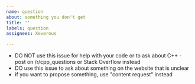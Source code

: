 ```yaml
---
name: question
about: something you don't get
title: ''
labels: question
assignees: Xeverous

---
```


- DO NOT use this issue for help with your code or to ask about C++ - post on /r/cpp_questions or Stack Overflow instead
- DO use this issue to ask about something on the website that is unclear
- if you want to propose something, use "content request" instead

